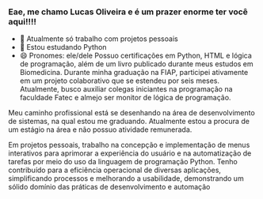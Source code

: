### Eae, me chamo Lucas Oliveira e é um prazer enorme ter você aqui!!!!

- 🔭 Atualmente só trabalho com projetos pessoais
- 🌱 Estou estudando Python
- 😄 Pronomes: ele/dele
Possuo certificações em Python, HTML e lógica de programação, além de um livro publicado durante meus estudos em Biomedicina. Durante minha graduação na FIAP, participei ativamente em um projeto colaborativo que se estendeu por seis meses. Atualmente, busco auxiliar colegas iniciantes na programação na faculdade Fatec e almejo ser monitor de lógica de programação.

Meu caminho profissional está se desenhando na área de desenvolvimento de sistemas, na qual estou me graduando. Atualmente estou a procura de um estágio na área e não possuo atividade remunerada.

Em projetos pessoais, trabalho na concepção e implementação de menus interativos para aprimorar a experiência do usuário e na automatização de tarefas por meio do uso da linguagem de programação Python. Tenho contribuído para a eficiência operacional de diversas aplicações, simplificando processos e melhorando a usabilidade, demonstrando um sólido domínio das práticas de desenvolvimento e automação


